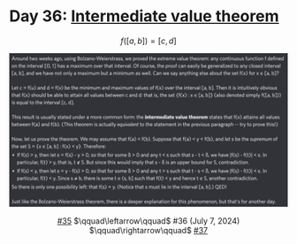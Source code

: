 # Day 36: [Intermediate value theorem](https://en.wikipedia.org/wiki/Intermediate_value_theorem)

$$f([a,b])=[c,d]$$

<picture><img alt="Day 36" src="0036.png"></picture>

<center><a href="0035.html">#35</a> $\qquad\leftarrow\qquad$ #36 (July 7, 2024) $\qquad\rightarrow\qquad$ <a href="0037.html">#37</a></center>